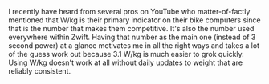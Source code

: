  I recently have heard from several pros on YouTube who matter-of-factly mentioned that W/kg is their primary indicator on their bike computers since that is the number that makes them competitive. It's also the number used everywhere within Zwift. Having that number as the main one (instead of 3 second power) at a glance motivates me in all the right ways and takes a lot of the guess work out because 3.1 W/kg is much easier to grok quickly. Using W/kg doesn't work at all without daily updates to weight that are reliably consistent.
